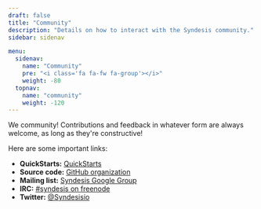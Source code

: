 ```yaml
---
draft: false
title: "Community"
description: "Details on how to interact with the Syndesis community."
sidebar: sidenav

menu:
  sidenav:
    name: "Community"
    pre: "<i class='fa fa-fw fa-group'></i>"
    weight: -80
  topnav:
    name: "community"
    weight: -120
---
```


We <i class="fa fa-heart text-danger"></i> community! Contributions and feedback in whatever form are always welcome, as long as they're constructive!

Here are some important links:

* **QuickStarts:** [QuickStarts](https://github.com/syndesisio/syndesis-quickstarts#syndesis-quickstarts)
* **Source code:** [GitHub organization](https://github.com/syndesisio)
* **Mailing list:** [Syndesis Google Group](https://groups.google.com/forum/#!forum/syndesis)
* **IRC:** [#syndesis on freenode](irc://freenode.net/syndesis)
* **Twitter:** [@Syndesisio](https://twitter.com/syndesisio)
